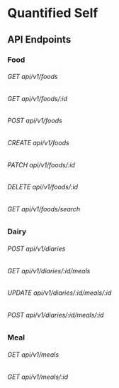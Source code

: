 # Quantified Self

## API Endpoints

### Food

###### GET api/v1/foods
###### GET api/v1/foods/:id
###### POST api/v1/foods
###### CREATE api/v1/foods
###### PATCH api/v1/foods/:id
###### DELETE api/v1/foods/:id
###### GET api/v1/foods/search

### Dairy

###### POST api/v1/diaries
###### GET api/v1/diaries/:id/meals
###### UPDATE api/v1/diaries/:id/meals/:id
###### POST api/v1/diaries/:id/meals/:id

### Meal

###### GET api/v1/meals
###### GET api/v1/meals/:id
